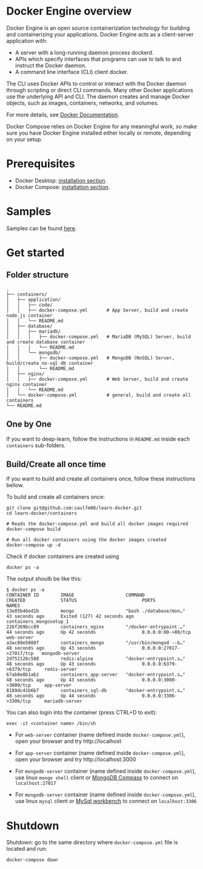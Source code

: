 # Docker Engine overview
Docker Engine is an open source containerization technology for building and containerizing your applications. Docker Engine acts as a client-server application with:

- A server with a long-running daemon process dockerd.
- APIs which specify interfaces that programs can use to talk to and instruct the Docker daemon.
- A command line interface (CLI) client docker.

The CLI uses Docker APIs to control or interact with the Docker daemon through scripting or direct CLI commands. Many other Docker applications use the underlying API and CLI. The daemon creates and manage Docker objects, such as images, containers, networks, and volumes.

For more details, see [Docker Documentation](https://docs.docker.com/engine/).

Docker Compose relies on Docker Engine for any meaningful work, so make sure you have Docker Engine installed either locally or remote, depending on your setup.


# Prerequisites
- Docker Desktop: [installation section](https://docs.docker.com/desktop/).
- Docker Compose: [installation section](https://docs.docker.com/compose/install/).


# Samples
Samples can be found [here](https://docs.docker.com/samples/).


# Get started
## Folder structure
```
.
├── containers/
│   ├── application/
│   │   ├── code/
│   │   ├── docker-compose.yml       # App Server, build and create node.js container
│   │   └── README.md
│   ├── database/
│   │   ├── mariadb/
│   │   │   ├── docker-compose.yml   # MariaDB (MySQL) Server, build and create database container
│   │   │   └── README.md
│   │   └── mongodb/
│   │       ├── docker-compose.yml   # MongoDB (NoSQL) Server, build/create no-sql db container
│   │       └── README.md
│   ├── nginx/
│   │   ├── docker-compose.yml       # Web Server, build and create nginx container
│   │   └── README.md
│   └── docker-compose.yml           # general, build and create all containers
└── README.md

```
## One by One
If you want to deep-learn, follow the instructions in `README.md` inside each `containers` sub-folders.
## Build/Create all once time
If you want to build and create all containers once, follow these instructions bellow.

To build and create all containers once:
```
git clone git@github.com:saulfm08/learn-docker.git
cd learn-docker/containers

# Reads the docker-compose.yml and build all docker images required
docker-compose build

# Run all docker containers using the docker images created
docker-compose up -d
```

Check if docker containers are created using 
```
docker ps -a
```

The output shoulb be like this:
```
$ docker ps -a
CONTAINER ID        IMAGE                   COMMAND                  CREATED             STATUS                        PORTS                      NAMES
13e05b46ed1b        mongo                   "bash ./database/mon…"   43 seconds ago      Exited (127) 42 seconds ago                              containers_mongosetup_1
226f269bcc09        containers_nginx        "/docker-entrypoint.…"   44 seconds ago      Up 42 seconds                 0.0.0.0:80->80/tcp         web-server
a3ac89e5088f        containers_mongo        "/usr/bin/mongod --b…"   48 seconds ago      Up 43 seconds                 0.0.0.0:27017->27017/tcp   mongodb-server
2df52126c588        redis:alpine            "docker-entrypoint.s…"   48 seconds ago      Up 43 seconds                 0.0.0.0:6379->6379/tcp     redis-server
67ab8e8b1ab2        containers_app-server   "docker-entrypoint.s…"   48 seconds ago      Up 43 seconds                 0.0.0.0:3000->3000/tcp     app-server
8189dc41b6b7        containers_sql-db       "docker-entrypoint.s…"   48 seconds ago      Up 44 seconds                 0.0.0.0:3306->3306/tcp     mariadb-server
```



You can also login into the container (press CTRL+D to exit):
```
exec -it <container name> /bin/sh
```

- For `web-server` container (name defined inside `docker-compose.yml`), open your browser and try http://localhost

- For `app-server` container (name defined inside `docker-compose.yml`), open your browser and try http://localhost:3000

- For `mongodb-server` container (name defined inside `docker-compose.yml`), use linux `mongo shell` client or [MongoDB Compass](https://www.mongodb.com/try/download/compass) to connect on `localhost:27017`

- For `mongodb-server` container (name defined inside `docker-compose.yml`), use linux `mysql` client or [MySql workbench](https://www.mysql.com/products/workbench/) to connect on `localhost:3306`


# Shutdown
Shutdown: go to the same directory where `docker-compose.yml` file is located and run:
```
docker-compose down
```
